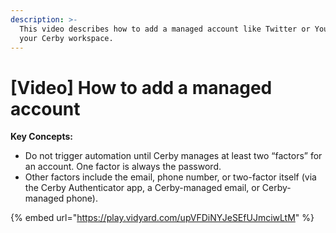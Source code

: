 ```yaml
---
description: >-
  This video describes how to add a managed account like Twitter or YouTube to
  your Cerby workspace.
---
```


# \[Video] How to add a managed account

**Key Concepts:**

* Do not trigger automation until Cerby manages at least two “factors” for an account. One factor is always the password.
* Other factors include the email, phone number, or two-factor itself (via the Cerby Authenticator app, a Cerby-managed email, or Cerby-managed phone).

{% embed url="https://play.vidyard.com/upVFDiNYJeSEfUJmciwLtM" %}
